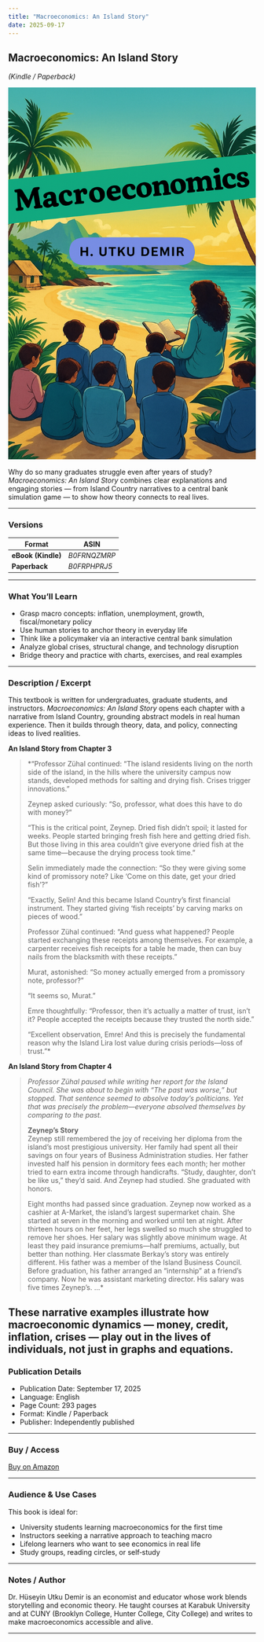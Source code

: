 ```yaml
---
title: "Macroeconomics: An Island Story"
date: 2025-09-17
---
```


## Macroeconomics: An Island Story  
*(Kindle / Paperback)*

![](Macroeconomics.png)

Why do so many graduates struggle even after years of study? *Macroeconomics: An Island Story* combines clear explanations and engaging stories — from Island Country narratives to a central bank simulation game — to show how theory connects to real lives.

---

### Versions

| Format | ASIN | 
|---|---|
| **eBook (Kindle)** | *B0FRNQZMRP* | 
| **Paperback** | *B0FRPHPRJ5* | 

---

### What You’ll Learn

- Grasp macro concepts: inflation, unemployment, growth, fiscal/monetary policy  
- Use human stories to anchor theory in everyday life  
- Think like a policymaker via an interactive central bank simulation  
- Analyze global crises, structural change, and technology disruption  
- Bridge theory and practice with charts, exercises, and real examples  

---

### Description / Excerpt

This textbook is written for undergraduates, graduate students, and instructors. *Macroeconomics: An Island Story* opens each chapter with a narrative from Island Country, grounding abstract models in real human experience. Then it builds through theory, data, and policy, connecting ideas to lived realities.

**An Island Story from Chapter 3**

> *“Professor Zühal continued: “The island residents living on the north side of the island, in the hills where the university campus now stands, developed methods for salting and drying fish. Crises trigger innovations.”
>
> Zeynep asked curiously: “So, professor, what does this have to do with money?”
>
> “This is the critical point, Zeynep. Dried fish didn’t spoil; it lasted for weeks. People started bringing fresh fish here and getting dried fish. But those living in this area couldn’t give everyone dried fish at the same time—because the drying process took time.”
>
> Selin immediately made the connection: “So they were giving some kind of promissory note? Like ‘Come on this date, get your dried fish’?”
>
> “Exactly, Selin! And this became Island Country’s first financial instrument. They started giving ‘fish receipts’ by carving marks on pieces of wood.”
>
> Professor Zühal continued: “And guess what happened? People started exchanging these receipts among themselves. For example, a carpenter receives fish receipts for a table he made, then can buy nails from the blacksmith with these receipts.”
>
> Murat, astonished: “So money actually emerged from a promissory note, professor?”
>
> “It seems so, Murat.”
>
> Emre thoughtfully: “Professor, then it’s actually a matter of trust, isn’t it? People accepted the receipts because they trusted the north side.”
>
> “Excellent observation, Emre! And this is precisely the fundamental reason why the Island Lira lost value during crisis periods—loss of trust.”*

**An Island Story from Chapter 4**

> *Professor Zühal paused while writing her report for the Island Council. She was about to begin with “The past was worse,” but stopped. That sentence seemed to absolve today’s politicians. Yet that was precisely the problem—everyone absolved themselves by comparing to the past.*
>
> **Zeynep’s Story**  
> Zeynep still remembered the joy of receiving her diploma from the island’s most prestigious university. Her family had spent all their savings on four years of Business Administration studies. Her father invested half his pension in dormitory fees each month; her mother tried to earn extra income through handicrafts. “Study, daughter, don’t be like us,” they’d said. And Zeynep had studied. She graduated with honors.
>
> Eight months had passed since graduation. Zeynep now worked as a cashier at A-Market, the island’s largest supermarket chain. She started at seven in the morning and worked until ten at night. After thirteen hours on her feet, her legs swelled so much she struggled to remove her shoes. Her salary was slightly above minimum wage. At least they paid insurance premiums—half premiums, actually, but better than nothing. Her classmate Berkay’s story was entirely different. His father was a member of the Island Business Council. Before graduation, his father arranged an “internship” at a friend’s company. Now he was assistant marketing director. His salary was five times Zeynep’s. ...*

These narrative examples illustrate how macroeconomic dynamics — money, credit, inflation, crises — play out in the lives of individuals, not just in graphs and equations.
---

### Publication Details

- Publication Date: September 17, 2025  
- Language: English  
- Page Count: 293 pages  
- Format: Kindle / Paperback  
- Publisher: Independently published  

---

### Buy / Access

[Buy on Amazon](https://www.amazon.com/dp/B0FRNQZMRP)

---

### Audience & Use Cases

This book is ideal for:

- University students learning macroeconomics for the first time  
- Instructors seeking a narrative approach to teaching macro  
- Lifelong learners who want to see economics in real life  
- Study groups, reading circles, or self‐study  

---

### Notes / Author

Dr. Hüseyin Utku Demir is an economist and educator whose work blends storytelling and economic theory. He taught courses at Karabuk University and at CUNY (Brooklyn College, Hunter College, City College) and writes to make macroeconomics accessible and alive.

---
